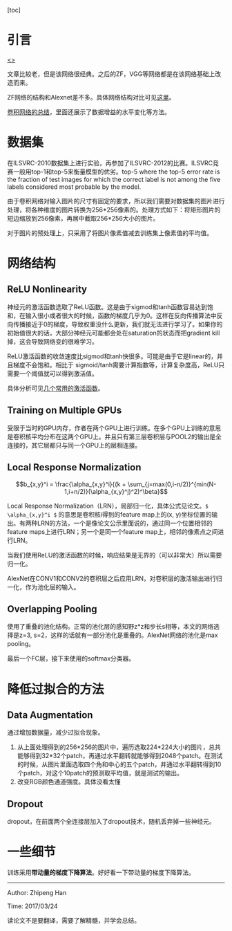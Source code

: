 [toc]

# 引言

[<<ImageNet Classification with Deep Convolutional Neural Networks>>](http://www.cs.toronto.edu/~fritz/absps/imagenet.pdf)

文章比较老，但是该网络很经典。之后的ZF，VGG等网络都是在该网络基础上改造而来。

ZF网络的结构和Alexnet差不多。具体网络结构对比可见[这里](http://blog.csdn.net/fdchao/article/details/52915716)。

[卷积网络的总结](http://www.mamicode.com/info-detail-1602750.html)，里面还展示了数据增益的水平变化等方法。

# 数据集

在ILSVRC-2010数据集上进行实验，再参加了ILSVRC-2012的比赛。ILSVRC竞赛一般用top-1和top-5来衡量模型的优劣。top-5 where the top-5 error rate is the fraction of test images for which the correct label is not among the five labels considered most probable by the model.

由于卷积网络对输入图片的尺寸有固定的要求，所以我们需要对数据集的图片进行处理，将各种维度的图片转换为256\*256像素的。处理方式如下：将矩形图片的短边缩放到256像素，再居中截取256\*256大小的图片。
 
对于图片的预处理上，只采用了将图片像素值减去训练集上像素值的平均值。

# 网络结构

## ReLU Nonlinearity

神经元的激活函数选取了ReLU函数。这是由于sigmod和tanh函数容易达到饱和，在输入很小或者很大的时候，函数的梯度几乎为0。这样在反向传播算法中反向传播接近于0的梯度，导致权重没什么更新，我们就无法进行学习了。如果你的初始值很大的话，大部分神经元可能都会处在saturation的状态而把gradient kill掉，这会导致网络变的很难学习。

ReLU激活函数的收敛速度比sigmod和tanh快很多。可能是由于它是linear的，并且梯度不会饱和。相比于 sigmoid/tanh需要计算指数等，计算复杂度高，ReLU只需要一个阈值就可以得到激活值。

具体分析可见[几个常用的激活函数](http://blog.csdn.net/u014365862/article/details/52710698)。

## Training on Multiple GPUs

受限于当时的GPU内存，作者在两个GPU上进行训练。在多个GPU上训练的意思是卷积核平均分布在这两个GPU上。并且只有第三层卷积层与POOL2的输出是全连接的，其它层都只与同一个GPU上的层相连接。

## Local Response Normalization

```math
b_{x,y}^i = \frac{\alpha_{x,y}^i}{(k + \sum_{j=max(0,i-n/2)}^{min(N-1,i+n/2)}(\alpha_{x,y}^j)^2)^\beta}
```
Local Response Normalization（LRN），局部归一化，具体公式见论文。`$ \alpha_{x,y}^i $` 的意思是卷积核i得到的feature map上的(x, y)坐标位置的输出。有两种LRN的方法，一个是像论文公示里面说的，通过同一个位置相邻的feature maps上进行LRN；另一个是同一个feature map上，相邻的像素点之间进行LRN。

当我们使用ReLU的激活函数的时候，响应结果是无界的（可以非常大）所以需要归一化。

AlexNet在CONV1和CONV2的卷积层之后应用LRN，对卷积层的激活输出进行归一化，作为池化层的输入。

## Overlapping Pooling

使用了重叠的池化结构。正常的池化层的感知野z*z和步长s相等，本文的网络选择是z=3, s=2，这样的话就有一部分池化是重叠的。AlexNet网络的池化是max pooling。

最后一个FC层，接下来使用的softmax分类器。

# 降低过拟合的方法

## Data Augmentation

通过增加数据量，减少过拟合现象。

1. 从上面处理得到的256\*256的图片中，遍历选取224\*224大小的图片，总共能够得到32\*32个patch，再通过水平翻转就能够得到2048个patch。在测试的时候，从图片里面选取四个角和中心的五个patch，并通过水平翻转得到10个patch，对这个10patch的预测取平均值，就是测试的输出。
2. 改变RGB颜色通道强度。具体没看太懂

## Dropout   
   
dropout，在前面两个全连接层加入了dropout技术，随机丢弃掉一些神经元。

# 一些细节

训练采用**带动量的梯度下降算法**。好好看一下带动量的梯度下降算法。

***
Author: Zhipeng Han

Time: 2017/03/24

读论文不是要翻译，需要了解精髓，并学会总结。